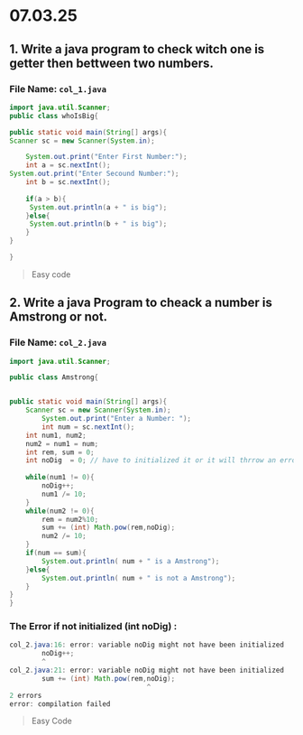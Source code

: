# 07.03.25
## 1. Write a java program to check witch one is getter then bettween two numbers.
### File Name: `col_1.java`
```java
import java.util.Scanner;
public class whoIsBig{

public static void main(String[] args){
Scanner sc = new Scanner(System.in);

	System.out.print("Enter First Number:");
	int a = sc.nextInt();
System.out.print("Enter Secound Number:");
	int b = sc.nextInt();
	
	if(a > b){
	 System.out.println(a + " is big");
	}else{
	 System.out.println(b + " is big");
	}
}

}
```
> Easy code 
## 2. Write a java Program to cheack a number is Amstrong or not.

### File Name: `col_2.java`

```java 
import java.util.Scanner;

public class Amstrong{


public static void main(String[] args){
	Scanner sc = new Scanner(System.in);
		System.out.print("Enter a Number: ");
		int num = sc.nextInt();
	int num1, num2;
	num2 = num1 = num;
	int rem, sum = 0;
	int noDig  = 0; // have to initialized it or it will thrrow an error showing bellow 
	
	while(num1 != 0){
		noDig++;
		num1 /= 10;
	}
	while(num2 != 0){
		rem = num2%10;
		sum += (int) Math.pow(rem,noDig);
		num2 /= 10;
	}
	if(num == sum){
		System.out.println( num + " is a Amstrong");
	}else{
		System.out.println( num + " is not a Amstrong");
	}
}
}
```
### The Error if not initialized (int noDig) :
```java 
col_2.java:16: error: variable noDig might not have been initialized
		noDig++;
		^
col_2.java:21: error: variable noDig might not have been initialized
		sum += (int) Math.pow(rem,noDig);
		                          ^
2 errors
error: compilation failed

```
> Easy Code  